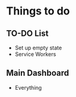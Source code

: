 Things to do
=============
TO-DO List
------
- Set up empty state
- Service Workers

Main Dashboard
----
- Everything
